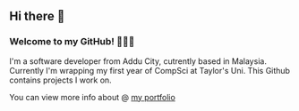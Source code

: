 ## Hi there 👋
### Welcome to my GitHub! 🧑🏽‍💻

I'm a software developer from Addu City, cutrently based in Malaysia. 
Currently I'm wrapping my first year of CompSci at Taylor's Uni. 
This Github contains projects I work on.

You can view more info about @ [my portfolio](https://junaadh.me)

<!--
**junaadh/junaadh** is a ✨ _special_ ✨ repository because its `README.md` (this file) appears on your GitHub profile.

Here are some ideas to get you started:

- 🔭 I’m currently working on ...
- 🌱 I’m currently learning ...
- 👯 I’m looking to collaborate on ...
- 🤔 I’m looking for help with ...
- 💬 Ask me about ...
- 📫 How to reach me: ...
- 😄 Pronouns: ...
- ⚡ Fun fact: ...
-->
